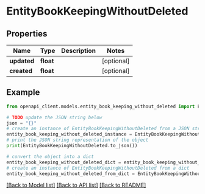 # EntityBookKeepingWithoutDeleted


## Properties

Name | Type | Description | Notes
------------ | ------------- | ------------- | -------------
**updated** | **float** |  | [optional] 
**created** | **float** |  | [optional] 

## Example

```python
from openapi_client.models.entity_book_keeping_without_deleted import EntityBookKeepingWithoutDeleted

# TODO update the JSON string below
json = "{}"
# create an instance of EntityBookKeepingWithoutDeleted from a JSON string
entity_book_keeping_without_deleted_instance = EntityBookKeepingWithoutDeleted.from_json(json)
# print the JSON string representation of the object
print(EntityBookKeepingWithoutDeleted.to_json())

# convert the object into a dict
entity_book_keeping_without_deleted_dict = entity_book_keeping_without_deleted_instance.to_dict()
# create an instance of EntityBookKeepingWithoutDeleted from a dict
entity_book_keeping_without_deleted_from_dict = EntityBookKeepingWithoutDeleted.from_dict(entity_book_keeping_without_deleted_dict)
```
[[Back to Model list]](../README.md#documentation-for-models) [[Back to API list]](../README.md#documentation-for-api-endpoints) [[Back to README]](../README.md)



